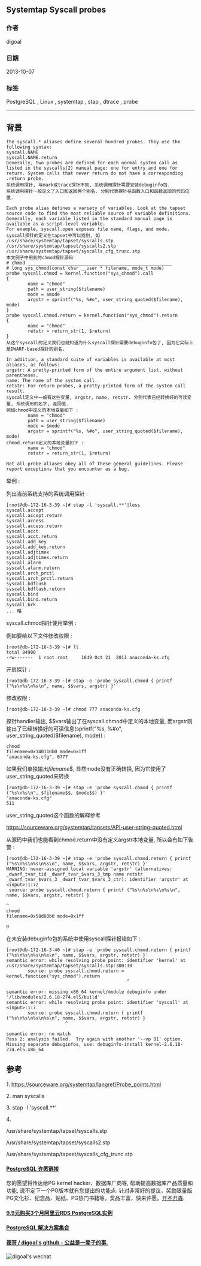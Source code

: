 ## Systemtap Syscall probes  
                 
### 作者             
digoal               
           
### 日期                              
2013-10-07           
            
### 标签           
PostgreSQL , Linux , systemtap , stap , dtrace , probe            
                                             
----                     
                                                         
## 背景        
```  
The syscall.* aliases define several hundred probes. They use the following syntax:  
syscall.NAME  
syscall.NAME.return  
Generally, two probes are defined for each normal system call as listed in the syscalls(2) manual page: one for entry and one for return. System calls that never return do not have a corresponding .return probe.  
系统调用探针, 与mark或trace探针不同, 系统调用探针需要安装debuginfo包.  
系统调用探针一般定义了入口和返回两个别名. 分别代表探针在函数入口和函数返回的代码位置.   
  
Each probe alias defines a variety of variables. Look at the tapset source code to find the most reliable source of variable definitions. Generally, each variable listed in the standard manual page is available as a script-level variable.   
For example, syscall.open exposes file name, flags, and mode.   
syscall探针的定义在tapset中可以找到, 如  
/usr/share/systemtap/tapset/syscalls.stp  
/usr/share/systemtap/tapset/syscalls2.stp  
/usr/share/systemtap/tapset/syscalls_cfg_trunc.stp  
本文例子中用到的chmod探针源码  
# chmod ______________________________________________________  
# long sys_chmod(const char __user * filename, mode_t mode)  
probe syscall.chmod = kernel.function("sys_chmod").call  
{  
        name = "chmod"  
        path = user_string($filename)  
        mode = $mode  
        argstr = sprintf("%s, %#o", user_string_quoted($filename), mode)  
}  
probe syscall.chmod.return = kernel.function("sys_chmod").return  
{  
        name = "chmod"  
        retstr = return_str(1, $return)  
}  
从这个syscall的定义我们也就知道为什么syscall探针需要debuginfo包了, 因为它实际上是DWARF-based探针的别名.  
  
In addition, a standard suite of variables is available at most aliases, as follows:  
argstr: A pretty-printed form of the entire argument list, without parentheses.  
name: The name of the system call.  
retstr: For return probes, a pretty-printed form of the system call result.  
syscall定义中一般有这些变量, argstr, name, retstr. 分别代表已经转换好的可读变量, 系统调用的名字, 返回值.  
例如chmod中定义的本地变量如下 :   
        name = "chmod"  
        path = user_string($filename)  
        mode = $mode  
        argstr = sprintf("%s, %#o", user_string_quoted($filename), mode)  
chmod.return定义的本地变量如下 :   
        name = "chmod"  
        retstr = return_str(1, $return)  
  
Not all probe aliases obey all of these general guidelines. Please report exceptions that you encounter as a bug.  
```  
  
举例 :   
  
列出当前系统支持的系统调用探针 :   
  
```  
[root@db-172-16-3-39 ~]# stap -l 'syscall.**'|less  
syscall.accept  
syscall.accept.return  
syscall.access  
syscall.access.return  
syscall.acct  
syscall.acct.return  
syscall.add_key  
syscall.add_key.return  
syscall.adjtimex  
syscall.adjtimex.return  
syscall.alarm  
syscall.alarm.return  
syscall.arch_prctl  
syscall.arch_prctl.return  
syscall.bdflush  
syscall.bdflush.return  
syscall.bind  
syscall.bind.return  
syscall.brk  
... 略  
```  
  
syscall.chmod探针使用举例 :   
  
例如要给以下文件修改权限 :   
  
```  
[root@db-172-16-3-39 ~]# ll  
total 84900  
-rw-------  1 root root     1849 Oct 21  2011 anaconda-ks.cfg  
```  
  
开启探针 :   
  
```  
[root@db-172-16-3-39 ~]# stap -e 'probe syscall.chmod { printf ("%s\n%s\n%s\n", name, $$vars, argstr) }'  
```  
  
修改权限 :   
  
```  
[root@db-172-16-3-39 ~]# chmod 777 anaconda-ks.cfg   
```  
  
探针handler输出, $$vars输出了在syscall.chmod中定义的本地变量, 而argstr则输出了已经转换好的可读信息(sprintf("%s, %#o", user_string_quoted($filename), mode)) :   
  
```  
chmod  
filename=0x140110b0 mode=0x1ff  
"anaconda-ks.cfg", 0777  
```  
  
如果我们单独输出$filename$$, 显然mode没有正确转换, 因为它使用了user_string_quoted来转换  
  
```  
[root@db-172-16-3-39 ~]# stap -e 'probe syscall.chmod { printf ("%s\n%s\n", $filename$$, $mode$$) }'  
"anaconda-ks.cfg"  
511  
```  
  
user_string_quoted这个函数的解释参考  
  
https://sourceware.org/systemtap/tapsets/API-user-string-quoted.html  
  
从源码中我们也能看到chmod.return中没有定义argstr本地变量, 所以会有如下告警 :   
  
```  
[root@db-172-16-3-39 ~]# stap -e 'probe syscall.chmod.return { printf ("%s\n%s\n%s\n%s\n", name, $$vars, argstr, retstr) }'  
WARNING: never-assigned local variable 'argstr' (alternatives: _dwarf_tvar_tid _dwarf_tvar_$vars_3_tmp name retstr _dwarf_tvar_$vars_3 _dwarf_tvar_$vars_3_ctr): identifier 'argstr' at <input>:1:72  
 source: probe syscall.chmod.return { printf ("%s\n%s\n%s\n%s\n", name, $$vars, argstr, retstr) }  
                                                                                ^  
chmod  
filename=0x58d80b0 mode=0x1ff  
  
0  
```  
  
在未安装debuginfo包的系统中使用syscall探针报错如下 :   
  
```  
[root@db-172-16-3-40 ~]# stap -e 'probe syscall.chmod.return { printf ("%s\n%s\n%s\n%s\n", name, $$vars, argstr, retstr) }'  
semantic error: while resolving probe point: identifier 'kernel' at /usr/share/systemtap/tapset/syscalls.stp:300:30  
        source: probe syscall.chmod.return = kernel.function("sys_chmod").return  
                                             ^  
  
semantic error: missing x86_64 kernel/module debuginfo under '/lib/modules/2.6.18-274.el5/build'  
semantic error: while resolving probe point: identifier 'syscall' at <input>:1:7  
        source: probe syscall.chmod.return { printf ("%s\n%s\n%s\n%s\n", name, $$vars, argstr, retstr) }  
                      ^  
  
semantic error: no match  
Pass 2: analysis failed.  Try again with another '--vp 01' option.  
Missing separate debuginfos, use: debuginfo-install kernel-2.6.18-274.el5.x86_64  
```  
  
## 参考  
1\. https://sourceware.org/systemtap/langref/Probe_points.html  
  
2\. man syscalls  
  
3\. stap -l 'syscall.**'  
  
4\.   
  
/usr/share/systemtap/tapset/syscalls.stp  
  
/usr/share/systemtap/tapset/syscalls2.stp  
  
/usr/share/systemtap/tapset/syscalls_cfg_trunc.stp  
  
  
  
  
  
  
  
  
  
  
  
  
  
  
  
  
  
  
  
  
  
  
  
  
  
  
  
  
  
  
  
  
  
  
  
  
  
  
  
  
  
  
  
  
  
  
  
  
  
  
  
  
  
  
  
  
  
  
  
  
  
  
  
  
  
  
  
  
  
  
  
  
  
#### [PostgreSQL 许愿链接](https://github.com/digoal/blog/issues/76 "269ac3d1c492e938c0191101c7238216")
您的愿望将传达给PG kernel hacker、数据库厂商等, 帮助提高数据库产品质量和功能, 说不定下一个PG版本就有您提出的功能点. 针对非常好的提议，奖励限量版PG文化衫、纪念品、贴纸、PG热门书籍等，奖品丰富，快来许愿。[开不开森](https://github.com/digoal/blog/issues/76 "269ac3d1c492e938c0191101c7238216").  
  
  
#### [9.9元购买3个月阿里云RDS PostgreSQL实例](https://www.aliyun.com/database/postgresqlactivity "57258f76c37864c6e6d23383d05714ea")
  
  
#### [PostgreSQL 解决方案集合](https://yq.aliyun.com/topic/118 "40cff096e9ed7122c512b35d8561d9c8")
  
  
#### [德哥 / digoal's github - 公益是一辈子的事.](https://github.com/digoal/blog/blob/master/README.md "22709685feb7cab07d30f30387f0a9ae")
  
  
![digoal's wechat](../pic/digoal_weixin.jpg "f7ad92eeba24523fd47a6e1a0e691b59")
  
